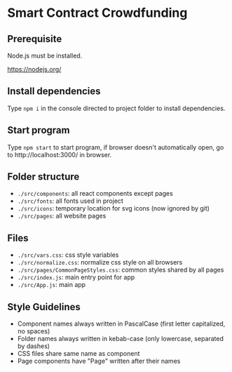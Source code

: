 # Smart Contract Crowdfunding

## Prerequisite

Node.js must be installed.

https://nodejs.org/

## Install dependencies

Type `npm i` in the console directed to project folder to install dependencies.

## Start program

Type `npm start` to start program, if browser doesn't automatically open, go to http://localhost:3000/ in browser.

## Folder structure

- `./src/components`: all react components except pages
- `./src/fonts`: all fonts used in project
- `./src/icons`: temporary location for svg icons (now ignored by git)
- `./src/pages`: all website pages

## Files

- `./src/vars.css`: css style variables
- `./src/normalize.css`: normalize css style on all browsers
- `./src/pages/CommonPageStyles.css`: common styles shared by all pages
- `./src/index.js`: main entry point for app
- `./src/App.js`: main app

## Style Guidelines

- Component names always written in PascalCase (first letter capitalized, no spaces)
- Folder names always written in kebab-case (only lowercase, separated by dashes)
- CSS files share same name as component
- Page components have "Page" written after their names
